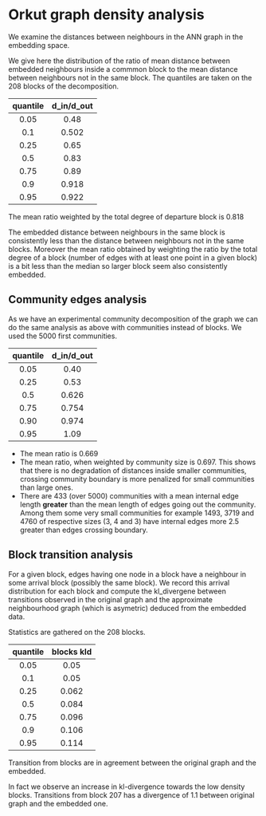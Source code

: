 # Orkut graph density analysis

We examine the distances between neighbours in the ANN graph in the embedding space.

We give here the distribution of the ratio of mean distance between embedded neighbours inside a commmon block
to the mean distance between neighbours not in the same block. The quantiles are taken on the 208 blocks of the decomposition.

|  quantile  | d_in/d_out |
|  :---:     |  :---:     |
|   0.05     |  0.48      |
|   0.1      |  0.502     |
|   0.25     |  0.65      |
|   0.5      |  0.83      |  
|   0.75     |  0.89      |
|   0.9      |  0.918     |
|   0.95     |  0.922     |

The mean ratio weighted by the total degree of departure block is 0.818

The embedded distance between neighbours in the same block is consistently less than the distance between neighbours not in the same blocks.
Moreover the mean ratio obtained by weighting the ratio by the total degree of a block (number of edges with at least one point in a given block) is a bit less than the median so larger block seem also consistently embedded.

## Community edges analysis

As we have an experimental community decomposition of the graph we can do the same analysis as above with communities instead of blocks.
We used the 5000 first communities.

|  quantile  | d_in/d_out |
|  :---:     |  :---:     |
|   0.05     |  0.40      |
|   0.25     |  0.53      |
|   0.5      |  0.626     |  
|   0.75     |  0.754     |
|   0.90     |  0.974     |
|   0.95     |  1.09      |

- The mean ratio is 0.669
- The mean ratio, when weighted by community size is 0.697. This shows that there is no degradation of distances
  inside smaller communities, crossing community boundary is more penalized for small communities than large ones.
- There are 433 (over 5000) communities with a mean internal edge length  **greater** than the mean length of edges going out the community.  
  Among them some very small communities for example 1493, 3719 and 4760 of respective sizes (3, 4 and 3)
  have internal edges more 2.5 greater than edges crossing boundary.

## Block transition analysis

For a given block, edges having one node in a block have a neighbour in some arrival block (possibly the same block).
We record this arrival distribution for each block and compute the kl_divergene between transitions
observed in the original graph and the approximate neighbourhood graph (which is asymetric) deduced from the embedded data.  

Statistics are gathered on the 208 blocks.

|  quantile  | blocks kld |
|  :---:     |  :---:     |
|   0.05     |  0.05      |
|   0.1      |  0.05      |
|   0.25     |  0.062     |
|   0.5      |  0.084     |  
|   0.75     |  0.096     |
|   0.9      |  0.106     |
|   0.95     |  0.114     |

Transition from blocks are in agreement between the original graph and the embedded.  

In fact we observe an increase in kl-divergence towards the low density blocks.
Transitions from block 207 has a divergence of 1.1 between original graph and the embedded one.
